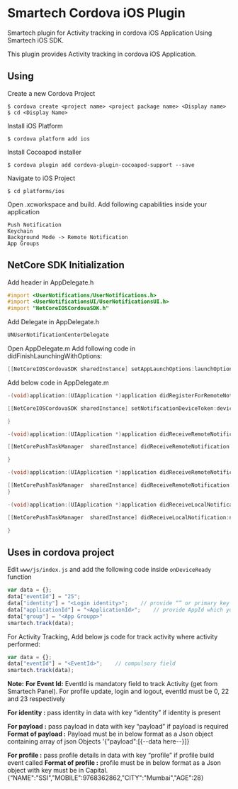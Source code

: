 # Smartech Cordova iOS Plugin
Smartech plugin for Activity tracking in cordova iOS Application Using Smartech iOS SDK.

This plugin provides Activity tracking in cordova iOS Application.

## Using
Create a new Cordova Project
```
$ cordova create <project name> <project package name> <Display name>
$ cd <Display Name>
```
Install iOS Platform
```
$ cordova platform add ios
```
Install Cocoapod installer
```
$ cordova plugin add cordova-plugin-cocoapod-support --save
```
Navigate to iOS Project
```
$ cd platforms/ios
```
Open .xcworkspace and build.
Add following capabilities inside your application
```
Push Notification
Keychain
Background Mode -> Remote Notification
App Groups
```
## NetCore SDK Initialization
Add header in AppDelegate.h
```objectivec
#import <UserNotifications/UserNotifications.h>
#import <UserNotificationsUI/UserNotificationsUI.h>
#import "NetCoreIOSCordovaSDK.h"
```

Add Delegate in AppDelegate.h
```objectivec
UNUserNotificationCenterDelegate
```
Open AppDelegate.m
Add following code in didFinishLaunchingWithOptions:
```objectivec
[[NetCoreIOSCordovaSDK sharedInstance] setAppLaunchOptions:launchOptions];
``` 
Add below code in AppDelegate.m
```objectivec
-(void)application:(UIApplication *)application didRegisterForRemoteNotificationsWithDeviceToken:(NSData *)deviceToken {

[[NetCoreIOSCordovaSDK sharedInstance] setNotificationDeviceToken:deviceToken];

}

-(void)application:(UIApplication *)application didReceiveRemoteNotification:(NSDictionary *)userInfo {

[[NetCorePushTaskManager  sharedInstance] didReceiveRemoteNotification:userInfo];

}

-(void)application:(UIApplication *)application didReceiveRemoteNotification:(nonnull NSDictionary *)userInfo fetchCompletionHandler:(nonnull void (^)(UIBackgroundFetchResult))completionHandler {

[[NetCorePushTaskManager  sharedInstance] didReceiveRemoteNotification:userInfo];
}

-(void)application:(UIApplication *)application didReceiveLocalNotification:(UILocalNotification *)notification {

[[NetCorePushTaskManager  sharedInstance] didReceiveLocalNotification:notification];

}
```
## Uses in cordova project
Edit `www/js/index.js` and add the following code inside `onDeviceReady` function

```js
var data = {};
data["eventId"] = "25";
data["identity"] = "<Login identity>";    // provide “” or primary key defined on smartech panel
data["applicationId"] = "<ApplicationId>";    // provide AppId which you get from Smartech panel
data["group"] = "<App Groupp>"
smartech.track(data);
```

For Activity Tracking, Add below js code for track activity where activity performed:
```js
var data = {};
data["eventId"] = "<EventId>";    // compulsory field
smartech.track(data);
```
**Note:** 
**For Event Id:** EventId is mandatory field to track Activity (get from Smartech Panel). 
For profile update, login and logout, eventId must be 0, 22 and 23 respectively

**For identity :** pass identity in data with key “identity” if identity is present

**For payload :** pass payload in data with key “payload” if payload is required
**Format of  payload :** Payload must be in below format as a Json object containing array of json Objects
'{"payload":[{--data here--}]}

**For profile :** pass profile details in data with key “profile” if profile build event called
**Format of profile :**  profile must be in below format as a Json object with key must be in Capital.
{“NAME":"SSI","MOBILE":9768362862,"CITY":"Mumbai","AGE":28}
